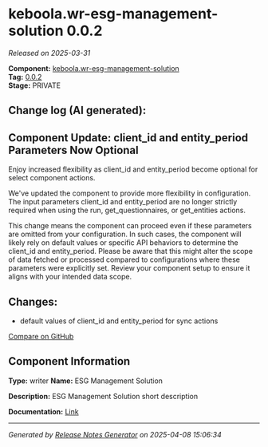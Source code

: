 #  keboola.wr-esg-management-solution 0.0.2

_Released on 2025-03-31_

**Component:** [keboola.wr-esg-management-solution](https://github.com/keboola/component-esg)  
**Tag:** [0.0.2](https://github.com/keboola/component-esg/releases/tag/0.0.2)  
**Stage:** PRIVATE


## Change log (AI generated):
## Component Update: client_id and entity_period Parameters Now Optional
Enjoy increased flexibility as client_id and entity_period become optional for select component actions.

We've updated the component to provide more flexibility in configuration. The input parameters client_id and entity_period are no longer strictly required when using the run, get_questionnaires, or get_entities actions.

This change means the component can proceed even if these parameters are omitted from your configuration. In such cases, the component will likely rely on default values or specific API behaviors to determine the client_id and entity_period. Please be aware that this might alter the scope of data fetched or processed compared to configurations where these parameters were explicitly set. Review your component setup to ensure it aligns with your intended data scope.



## Changes:



- default values of client_id and entity_period for sync actions 



[Compare on GitHub](https://github.com/keboola/component-esg/compare/0.0.1...0.0.2)



## Component Information
**Type:** writer
**Name:** ESG Management Solution

**Description:** ESG Management Solution short description


**Documentation:** [Link](https://github.com/keboola/component-esg/blob/master/README.md)



---
_Generated by [Release Notes Generator](https://github.com/keboola/release-notes-generator)
on 2025-04-08 15:06:34_